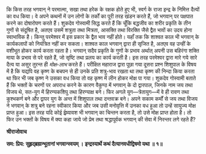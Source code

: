 कि किस तरह भगवान् ने परमात्मा, सखा तथा हरेक के रक्षक होते हुए भी, स्वर्ग के राजा इन्द्र के निमित्त दैत्यों का वध किया। वे अपने कथनों में उन लोगों के तर्कों का पूरी तरह खंडन करते हैं, जो भगवान् पर पक्षपात करने का दोषारोपण करते हैं। शुकदेव गोस्वामी सिद्ध करते हैं कि चूँकि बद्धजीव का शरीर प्रकृति के तीन गुणों से संदूषित है, अतएव उसमें शत्रुता तथा मित्रता, आसक्ति तथा विरक्ति जैसे द्वैत भावों का उदय होना स्वाभाविक है। किन्तु परमेश्वर में इस प्रकार के द्वैत भाव नहीं होते। यहाँ तक कि शाश्वत काल भी भगवान् के कार्यकलापों को नियंत्रित नहीं कर सकता। शाश्वत काल भगवान् द्वारा ही सृजित है, अतएव वह उन्हीं के वशीभूत होकर कार्य करता रहता है। भगवान् सदैव प्रकृति के गुणों के प्रभाव अर्थात् अपनी उस बहिरंगा शक्ति माया के प्रभाव से परे रहते हैं, जो सृष्टि तथा प्रलय का कार्य करती है। इस तरह परमेश्वर द्वारा मारे गये सारे दैत्य या असुर तुरन्त ही *मोक्ष-लाभ* करते हैं। परीक्षित महाराज द्वारा पूछा गया दूसरा प्रश्न शिशुपाल के विषय में है कि यद्यपि वह कृष्ण के बचपन से ही उनके प्रति शत्रु-भाव रखता था तथा कृष्ण की निन्दा किया करता था फिर भी जब कृष्ण ने उसका वध किया तो वह कृष्ण में लीन होकर मोक्ष पा गया। शुकदेव गोस्वामी बताते हैं कि भक्तों के चरणों पर अपराध करने के कारण वैकुण्ठ में भगवान् के दो द्वारपाल, जिनके नाम जय तथा विजय थे, सत-युग में हिरण्यकशिपु तथा हिरण्याक्ष बने। फिर अगले युग—त्रेतायुग—में वे ही रावण तथा कुश्भकर्ण बने और द्वापर युग के अन्त में शिशुपाल तथा दन्तवक्र बने। अपने सकाम कर्मों से जय तथा विजय ने भगवान् के शत्रु बने रहना स्वीकार किया और जब उसी मनोवृत्ति में उनका वध हुआ तो उन्हें सायुज्य मोक्ष प्राप्त हुआ। इस तरह यदि कोई ईष्र्यावश भी भगवान् का चिन्तन करता है, तो उसे मोक्ष प्राप्त होता है। तो फिर उन भक्तों के विषय में क्या कहा जाये जो प्रेम तथा श्रद्धापूर्वक भगवान् की सेवा में निरन्तर लगे रहते हैं?  

**श्रीराजोवाच** 

**सम: प्रिय: सुहृद्ब्रह्मन्भूतानां भगवान्स्वयम् ।** **इन्द्रस्यार्थे कथं दैत्यानवधीद्विषमो यथा ॥ १॥** 